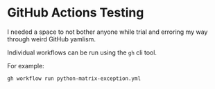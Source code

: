 # GitHub Actions Testing

I needed a space to not bother anyone while trial and erroring my way through
weird GitHub yamlism.

Individual workflows can be run using the `gh` cli tool.

For example:

```bash
gh workflow run python-matrix-exception.yml
```
